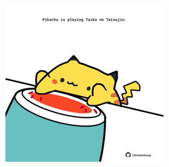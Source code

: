 <!-- built at 05/05/2022, 11:00:54 UTC -->
<p align="center">
  <img width="500" height="500" src="./ReadmeImage.svg">
</p>
